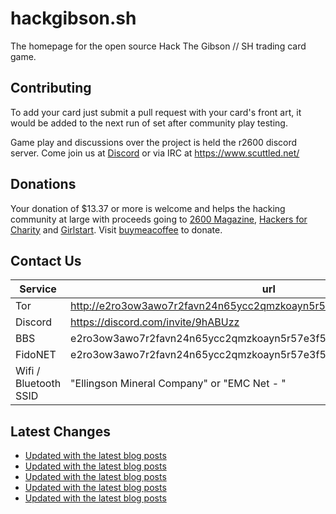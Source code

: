 # hackgibson.sh
The homepage for the open source Hack The Gibson // SH trading card game.


## Contributing

To add your card just submit a pull request with your card's front art, it would be added to the next run of set after community play testing.

Game play and discussions over the project is held the r2600 discord server. Come join us at [Discord](https://discord.com/invite/9hABUzz) or via IRC at https://www.scuttled.net/


## Donations

Your donation of $13.37 or more is welcome and helps the hacking community at large with proceeds going to [2600 Magazine](https://2600.com/), [Hackers for Charity](https://hackersforcharity.org) and [Girlstart](https://girlstart.org).  Visit [buymeacoffee](https://www.buymeacoffee.com/hackgibson.sh) to donate.


## Contact Us

Service | url
-|-
Tor | http://e2ro3ow3awo7r2favn24n65ycc2qmzkoayn5r57e3f56nvjwdcgg32ad.onion
Discord | https://discord.com/invite/9hABUzz
BBS | e2ro3ow3awo7r2favn24n65ycc2qmzkoayn5r57e3f56nvjwdcgg32ad.onion:23
FidoNET | e2ro3ow3awo7r2favn24n65ycc2qmzkoayn5r57e3f56nvjwdcgg32ad.onion:24554
Wifi / Bluetooth SSID | "Ellingson Mineral Company" or "EMC Net - <fidonet address>"

## Latest Changes
<!-- BLOG-POST-LIST:START -->
- [Updated with the latest blog posts](https://github.com/DFW2600/hackgibson.sh/commit/e8465ae19d03b84b680eedaee4aa04295694ad20)
- [Updated with the latest blog posts](https://github.com/DFW2600/hackgibson.sh/commit/4f8c9404af38c18c5eb6c2fc9bf82020ff8c53af)
- [Updated with the latest blog posts](https://github.com/DFW2600/hackgibson.sh/commit/a7e3759b9957c484cb323bfce95d66509201534c)
- [Updated with the latest blog posts](https://github.com/DFW2600/hackgibson.sh/commit/fae1a29786981c1b8a4cb514f7a862b0ea9d9641)
- [Updated with the latest blog posts](https://github.com/DFW2600/hackgibson.sh/commit/8de5f250b70b56b13d72c996606e099c4d58b076)
<!-- BLOG-POST-LIST:END -->
